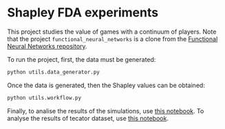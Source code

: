# Shapley FDA experiments
This project studies the value of games with a continuum of players.
Note that the project ``functional_neural_networks`` is a clone from the [Functional Neural Networks repository](https://github.com/FlorianHeinrichs/functional_neural_networks).

To run the project, first, the data must be generated:
```python
python utils.data_generator.py
```

Once the data is generated, then the Shapley values can be obtained:
```python
python utils.workflow.py
```

Finally, to analise the results of the simulations, use [this notebook](https://github.com/pachoning/shapley_fda_experiments/blob/main/notebooks/analyses_simulations.ipynb). To analyse the results of tecator dataset, use [this notebook](https://github.com/pachoning/shapley_fda_experiments/blob/main/notebooks/analyses_real_data.ipynb).